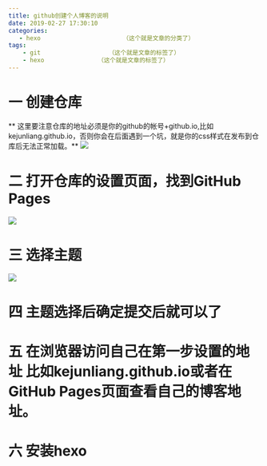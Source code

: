 ```yaml
---
title: github创建个人博客的说明
date: 2019-02-27 17:30:10
categories:
   - hexo                       （这个就是文章的分类了）
tags: 
    - git                   （这个就是文章的标签了）
    - hexo               （这个就是文章的标签了）
---
```


# 一 创建仓库
   ** 这里要注意仓库的地址必须是你的github的帐号+github.io,比如kejunliang.github.io，否则你会在后面遇到一个坑，就是你的css样式在发布到仓库后无法正常加载。**
![](creat.png)

# 二 打开仓库的设置页面，找到GitHub Pages
![](page.png)

# 三 选择主题
![](select.png)

# 四 主题选择后确定提交后就可以了
# 五 在浏览器访问自己在第一步设置的地址 比如kejunliang.github.io或者在GitHub Pages页面查看自己的博客地址。
# 六 安装hexo



